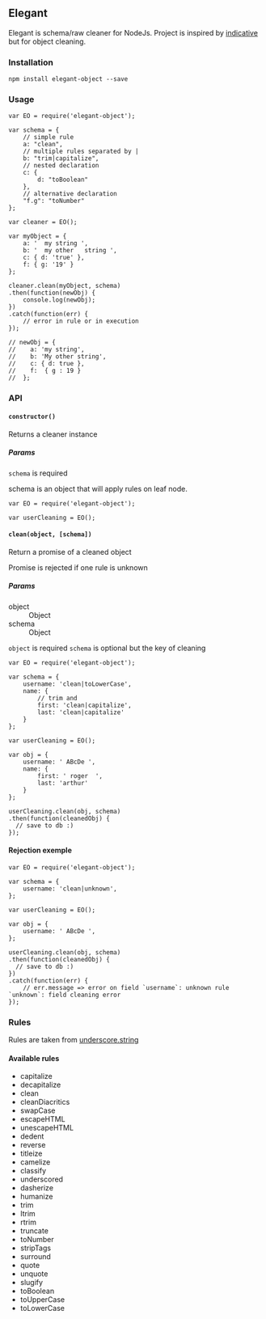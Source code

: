 ## Elegant

Elegant is schema/raw cleaner for NodeJs.
Project is inspired by [indicative](https://github.com/Adonis-Js/indicative)  but for object cleaning.



### Installation
	npm install elegant-object --save



### Usage

	var EO = require('elegant-object');

	var schema = {
		// simple rule
		a: "clean",
		// multiple rules separated by |
		b: "trim|capitalize",
		// nested declaration
		c: {
			d: "toBoolean"
		},
		// alternative declaration
		"f.g": "toNumber"
	};

	var cleaner = EO();

	var myObject = {
		a: '  my string ',
		b: '  my other   string ',
		c: { d: 'true' },
		f: { g: '19' }
	};

	cleaner.clean(myObject, schema)
	.then(function(newObj) {
		console.log(newObj);
	})
	.catch(function(err) {
		// error in rule or in execution
	});

	// newObj = {
	// 	  a: 'my string',
	//	  b: 'My other string',
	//	  c: { d: true },
	//	  f:  { g : 19 }
	//  };



### API


#### `constructor()`

Returns a cleaner instance

##### Params
<dl>

</dl>

`schema` is required

schema is an object that will apply rules on leaf node.

	var EO = require('elegant-object');

	var userCleaning = EO();



#### `clean(object, [schema])`

Return a promise of a cleaned object

Promise is rejected if one rule is unknown

##### Params
<dl>
    <dt>object</dt>
    <dd>Object</dd>
    <dt>schema</dt>
    <dd>Object</dd>
</dl>

`object` is required
`schema` is optional but the key of cleaning

	var EO = require('elegant-object');

	var schema = {
		username: 'clean|toLowerCase',
		name: {
		    // trim and
			first: 'clean|capitalize',
			last: 'clean|capitalize'
		}
	};

	var userCleaning = EO();

	var obj = {
		username: ' ABcDe ',
		name: {
			first: ' roger  ',
			last: 'arthur'
		}
	};

	userCleaning.clean(obj, schema)
	.then(function(cleanedObj) {
	  // save to db :)
	});


#### Rejection exemple

	var EO = require('elegant-object');

	var schema = {
		username: 'clean|unknown',
	};

	var userCleaning = EO();

	var obj = {
		username: ' ABcDe ',
	};

	userCleaning.clean(obj, schema)
	.then(function(cleanedObj) {
	  // save to db :)
	})
	.catch(function(err) {
		// err.message => error on field `username`: unknown rule `unknown`: field cleaning error
	});



### Rules

Rules are taken from [underscore.string](https://github.com/epeli/underscore.string)

#### Available rules

* capitalize
* decapitalize
* clean
* cleanDiacritics
* swapCase
* escapeHTML
* unescapeHTML
* dedent
* reverse
* titleize
* camelize
* classify
* underscored
* dasherize
* humanize
* trim
* ltrim
* rtrim
* truncate
* toNumber
* stripTags
* surround
* quote
* unquote
* slugify
* toBoolean
* toUpperCase
* toLowerCase
